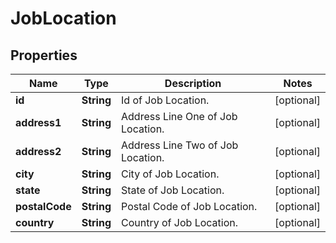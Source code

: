 

# JobLocation


## Properties

| Name | Type | Description | Notes |
|------------ | ------------- | ------------- | -------------|
|**id** | **String** | Id of Job Location. |  [optional] |
|**address1** | **String** | Address Line One of Job Location. |  [optional] |
|**address2** | **String** | Address Line Two of Job Location. |  [optional] |
|**city** | **String** | City of Job Location. |  [optional] |
|**state** | **String** | State of Job Location. |  [optional] |
|**postalCode** | **String** | Postal Code of Job Location. |  [optional] |
|**country** | **String** | Country of Job Location. |  [optional] |



